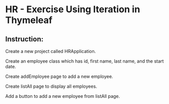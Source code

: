 # HR - Exercise Using Iteration in Thymeleaf

Instruction:
-----------

Create a new project called HRApplication.

Create an employee class which has id, first name, last name, and the start date.

Create addEmployee page to add a new employee.

Create listAll page to display all employees.

Add a button to add a new employee from listAll page.

 